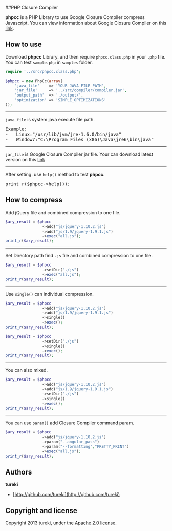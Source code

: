 ##PHP Closure Compiler

**phpcc** is a PHP Library to use Google Closure Compiler compress Javascript.
You can view information about Google Closure Compiler on this [link](https://developers.google.com/closure/compiler/).



## How to use

Download **phpcc** Library. and then require <code>phpcc.class.php</code> in your <code>.php</code> file. You can test <code>sample.php</code> in <code>samples</code> folder.

```php
require '../src/phpcc.class.php';

$phpcc = new PhpCc(array(
	'java_file'    => 'YOUR JAVA FILE PATH',
	'jar_file'     => '../src/compiler/compiler.jar', 
	'output_path'  => './output/',
	'optimization' => 'SIMPLE_OPTIMIZATIONS'
));
```



----

<code>java_file</code> is system java execute file path. 
<pre>
Example:
-   Linux:"/usr/lib/jvm/jre-1.6.0/bin/java"
-   Window7:"C:\Program Files (x86)\Java\jre6\bin\java"
</pre>




----

<code>jar_file</code> is Google Closure Compiler jar file. Your can download latest version on this [link](http://code.google.com/p/closure-compiler/wiki/BinaryDownloads)




----

After setting. use <code>help()</code> method to test **phpcc**. 
<pre>
print_r($phpcc->help());
</pre>



## How to compress

Add jQuery file and combined compression to one file.
```php
$ary_result = $phpcc
                ->add("js/jquery-1.10.2.js")
                ->add("js/1.9/jquery-1.9.1.js")
                ->exec("all.js");
print_r($ary_result);
```



----

Set Directory path find <code>.js</code> file and combined compression to one file.
```php
$ary_result = $phpcc
                ->setDir("./js")
                ->exec("all.js");
print_r($ary_result);
```



----

Use <code>single()</code> can individual compression.
```php
$ary_result = $phpcc
                ->add("js/jquery-1.10.2.js")
                ->add("js/1.9/jquery-1.9.1.js")
                ->single()
                ->exec();
print_r($ary_result);
```
```php
$ary_result = $phpcc
                ->setDir("./js")
                ->single()
                ->exec();
print_r($ary_result);
```



----

You can also mixed.
```php
$ary_result = $phpcc
                ->add("js/jquery-1.10.2.js")
                ->add("js/1.9/jquery-1.9.1.js")
                ->setDir("./js")
                ->single()
                ->exec();
print_r($ary_result);
```



----

You can use <code>param()</code> add Closure Compiler command param.
```php
$ary_result = $phpcc
                ->add("js/jquery-1.10.2.js")
                ->param("--angular_pass")
                ->param("--formatting","PRETTY_PRINT")
                ->exec("all.js");
print_r($ary_result);
```



## Authors

**tureki**

+ [http://github.com/tureki](http://github.com/tureki)



## Copyright and license

Copyright 2013 tureki, under [the Apache 2.0 license](LICENSE).
